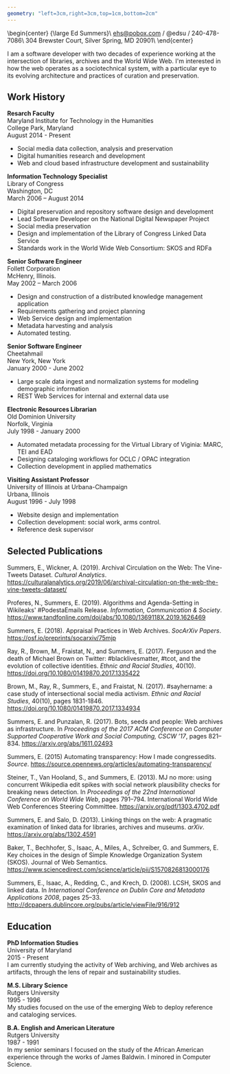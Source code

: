 ```yaml
---
geometry: "left=3cm,right=3cm,top=1cm,bottom=2cm"
---
```


\begin{center}
{\large Ed Summers}\\
ehs@pobox.com / @edsu / 240-478-7086\\
304 Brewster Court, Silver Spring, MD 20901\\
\end{center}

I am a software developer with two decades of experience working at the
intersection of libraries, archives and the World Wide Web. I'm interested in
how the web operates as a sociotechnical system, with a particular eye to its
evolving architecture and practices of curation and preservation.

## Work History

**Resarch Faculty**  
Maryland Institute for Technology in the Humanities  
College Park, Maryland  
August 2014 - Present

* Social media data collection, analysis and preservation
* Digital humanities research and development
* Web and cloud based infrastructure development and sustainability

**Information Technology Specialist**  
Library of Congress  
Washington, DC  
March 2006 – August 2014

* Digital preservation and repository software design and development
* Lead Software Developer on the National Digital Newspaper Project
* Social media preservation
* Design and implementation of the Library of Congress Linked Data Service
* Standards work in the World Wide Web Consortium: SKOS and RDFa

**Senior Software Engineer**  
Follett Corporation  
McHenry, Illinois.  
May 2002 – March 2006

* Design and construction of a distributed knowledge management application
* Requirements gathering and project planning
* Web Service design and implementation
* Metadata harvesting and analysis
* Automated testing.

**Senior Software Engineer**  
Cheetahmail  
New York, New York  
January 2000 - June 2002

* Large scale data ingest and normalization systems for modeling demographic information
* REST Web Services for internal and external data use

**Electronic Resources Librarian**  
Old Dominion University  
Norfolk, Virginia  
July 1998 - January 2000

* Automated metadata processing for the Virtual Library of Viginia: MARC, TEI
  and EAD
* Designing cataloging workflows for OCLC / OPAC integration
* Collection development in applied mathematics

**Visiting Assistant Professor**  
University of Illinois at Urbana-Champaign  
Urbana, Illinois  
August 1996 - July 1998

* Website design and implementation
* Collection development: social work, arms control.
* Reference desk supervisor

## Selected Publications

Summers, E., Wickner, A. (2019). Archival Circulation on the Web: The Vine-Tweets Dataset. *Cultural Analytics*. https://culturalanalytics.org/2019/06/archival-circulation-on-the-web-the-vine-tweets-dataset/

Proferes, N., Summers, E. (2019). Algorithms and Agenda-Setting in Wikileaks' #PodestaEmails Release. *Information, Communication & Society*. https://www.tandfonline.com/doi/abs/10.1080/1369118X.2019.1626469

Summers, E. (2018). Appraisal Practices in Web Archives. *SocArXiv Papers*. https://osf.io/preprints/socarxiv/75mjp

Ray, R., Brown, M., Fraistat, N., and Summers, E. (2017). Ferguson and the death
of Michael Brown on Twitter: #blacklivesmatter, #tcot, and the evolution of
collective identities. *Ethnic and Racial Studies*, 40(10). https://doi.org/10.1080/01419870.2017.1335422

Brown, M., Ray, R., Summers, E., and Fraistat, N. (2017). #sayhername: a case
study of intersectional social media activism. *Ethnic and Racial Studies*,
40(10), pages 1831-1846. https://doi.org/10.1080/01419870.2017.1334934

Summers, E. and Punzalan, R. (2017). Bots, seeds and people: Web archives as infrastructure. In *Proceedings of the 2017 ACM Conference on Computer Supported Cooperative Work and Social Computing, CSCW ’17*, pages 821–834. https://arxiv.org/abs/1611.02493

Summers, E. (2015) Automating transparency: How I made congressedits.  *Source*. https://source.opennews.org/articles/automating-transparency/

Steiner, T., Van Hooland, S., and Summers, E. (2013). MJ no more: using concurrent Wikipedia edit spikes with social network plausibility checks for breaking news detection. In *Proceedings of the 22nd International Conference on World Wide Web*, pages 791–794. International World Wide Web Conferences Steering Committee. https://arxiv.org/pdf/1303.4702.pdf

Summers, E. and Salo, D. (2013). Linking things on the web: A pragmatic examination of linked data for libraries, archives and museums. *arXiv*. https://arxiv.org/abs/1302.4591

Baker, T., Bechhofer, S., Isaac, A., Miles, A., Schreiber, G. and Summers, E. Key choices in the design of Simple Knowledge Organization System (SKOS). Journal of Web Semantics. https://www.sciencedirect.com/science/article/pii/S1570826813000176

Summers, E., Isaac, A., Redding, C., and Krech, D. (2008). LCSH, SKOS and linked data. In *International Conference on Dublin Core and Metadata Applications 2008*, pages 25–33. http://dcpapers.dublincore.org/pubs/article/viewFile/916/912

## Education

**PhD Information Studies**  
University of Maryland  
2015 - Present  
I am currently studying the activity of Web archiving, and Web archives as
artifacts, through the lens of repair and sustainability studies.

**M.S. Library Science**  
Rutgers University  
1995 - 1996  
My studies focused on the use of the emerging Web to deploy reference and
cataloging services.

**B.A. English and American Literature**  
Rutgers University  
1987 - 1991  
In my senior seminars I focused on the study of the African American experience
through the works of James Baldwin. I minored in Computer Science.

